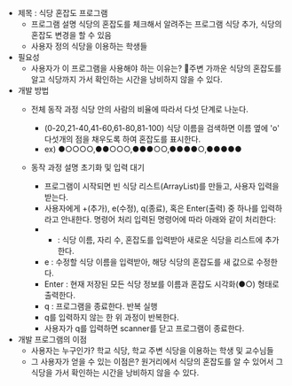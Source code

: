 - 제목 : 식당 혼잡도 프로그램
    - 프로그램 설명
	    식당의 혼잡도를 체크해서 알려주는 프로그램
		식당 추가, 식당의 혼잡도 변경을 할 수 있음
    - 사용자 정의
	    식당을 이용하는 학생들
- 필요성
    - 사용자가 이 프로그램을 사용해야 하는 이유는?
		주변 가까운 식당의 혼잡도를 알고 식당까지 가서 확인하는 시간을 낭비하지 않을 수 있다.
- 개발 방법
    - 전체 동작 과정
		식당 안의 사람의 비율에 따라서 다섯 단계로 나눈다.
		- (0-20,21-40,41-60,61-80,81-100)
		식당 이름을 검색하면 이름 옆에 'o' 다섯개의 점을 채우도록 하여 혼잡도를 표시한다.
		- ex) ●○○○○,●●○○○,●●●○○,●●●●○,●●●●●
		
    - 동작 과정 설명
		초기화 및 입력 대기
		- 프로그램이 시작되면 빈 식당 리스트(ArrayList)를 만들고, 사용자 입력을 받는다.
		- 사용자에게 +(추가), e(수정), q(종료), 혹은 Enter(출력) 중 하나를 입력하라고 안내한다.
		명령어 처리
		 입력된 명령어에 따라 아래와 같이 처리한다:
		- + : 식당 이름, 자리 수, 혼잡도를 입력받아 새로운 식당을 리스트에 추가한다.
		- e : 수정할 식당 이름을 입력받아, 해당 식당의 혼잡도를 새 값으로 수정한다.
		- Enter : 현재 저장된 모든 식당 정보를 이름과 혼잡도 시각화(●○) 형태로 출력한다.
		- q : 프로그램을 종료한다.
		반복 실행
		- q를 입력하지 않는 한 위 과정이 반복한다.
		- 사용자가 q를 입력하면 scanner를 닫고 프로그램이 종료한다.
- 개발 프로그램의 이점
    - 사용자는 누구인가?
	    학교 식당, 학교 주변 식당을 이용하는 학생 및 교수님들
    - 그 사용자가 얻을 수 있는 이점은?
	    원거리에서 식당의 혼잡도를 알 수 있어서 그 식당을 가서 확인하는 시간을 낭비하지 않을 수 있다.